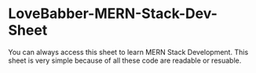 # LoveBabber-MERN-Stack-Dev-Sheet
You can always access this sheet to learn MERN Stack Development. This sheet is very simple because of all these code are readable or resuable. 
